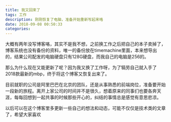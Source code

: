 ```yaml
---
title: 我又回来了
tags: 工作
description: 刚刚恢复了电脑，准备开始重新写起来咯
date: 2018-09-08 00:50:33
categories:
---
```



大概有两年没写博客咯，其实不是我不想，之前换工作之后把自己的本子卖掉了，博客系统也没有备份的资料，唯一的备份放在timemachine里面，本来想导出的，结果公司配发的电脑硬盘只有128G硬盘，而我自己的电脑是256的。

那么为什么现在又能更新了呢？因为我又换了工作呀，为了犒劳自己就入手了2018款最新的mbp，终于将这个博客又恢复出来了。

目前就职的公司是阿里巴巴在北京的团队，还是从事熟悉的前端岗位，准备要开始一段新的旅程。离开上家公司的时间并不是很久，想着原来的同事们也要各奔天涯，每每回想到一起共事的时候那些开心的，纠结的事情总是感觉有意思悲凉。

以后可以在这个博客里多更新一些自己的想法和动态，可能不仅仅是技术类的文章了，希望大家喜欢
